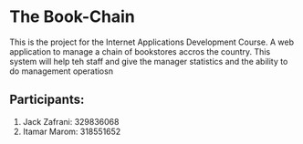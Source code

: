 # The Book-Chain #

This is the project for the Internet Applications Development Course.
A web application to manage a chain of bookstores accros the country.
This system will help teh staff and give the manager statistics and the ability to do management operatiosn 

## Participants: ##
1) Jack Zafrani: 329836068
2) Itamar Marom: 318551652
